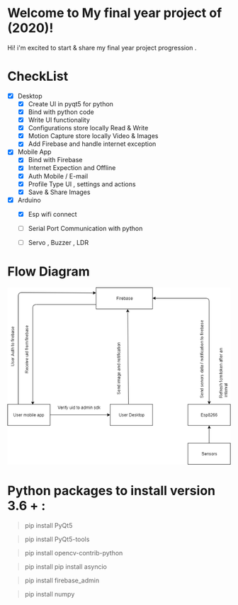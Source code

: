 # Welcome to My final year project of (2020)!

Hi! i'm excited to start & share my final year project progression .

# CheckList

- [x] Desktop
    - [x] Create UI in pyqt5 for python
    - [x] Bind with python code 
    - [x] Write UI functionality 
    - [x] Configurations store locally Read & Write
    - [x] Motion Capture store locally Video & Images
    - [x] Add Firebase and handle internet exception
- [x] Mobile App
    - [x] Bind with Firebase
    - [x] Internet Expection and Offline 
    - [x] Auth Mobile / E-mail
    - [x] Profile Type UI , settings and actions 
    - [x] Save & Share Images 
- [x]  Arduino
    - [x] Esp wifi connect
    - [ ] Serial Port Communication with python
    - [ ] Servo , Buzzer  , LDR 



# Flow Diagram
![](https://github.com/NishantGhanate/FinalYearProject/blob/master/Desktop/UI/Assests/FlowDiagram.png)


# Python packages to install version 3.6 + :

> pip install PyQt5 

> pip install PyQt5-tools

> pip install opencv-contrib-python

> pip install pip install asyncio

> pip install firebase_admin

> pip install numpy



